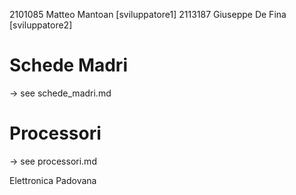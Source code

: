 2101085 Matteo Mantoan \[sviluppatore1]
2113187 Giuseppe De Fina \[sviluppatore2]

# Schede Madri
-> see schede\_madri.md

# Processori
-> see processori.md

Elettronica Padovana